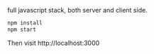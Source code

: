 full javascript stack, both server and client side.

```bash
npm install
npm start
```

Then visit http://localhost:3000
